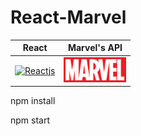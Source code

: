 # React-Marvel


| React  | Marvel's API |
| ------------- | ------------- |
| [<img src="https://cdn-images-1.medium.com/max/1468/1*kt9otqHk14BZIMNruiG0BA.png" title="Reactjs" width=100>](https://reactjs.org/)  | [<img src="https://raw.githubusercontent.com/gabriel-roque/marvel-app/master/src/assets/img/marvel-logo.png" title="Marvel" width=100>](https://developer.marvel.com/)  |

npm install  

npm start
